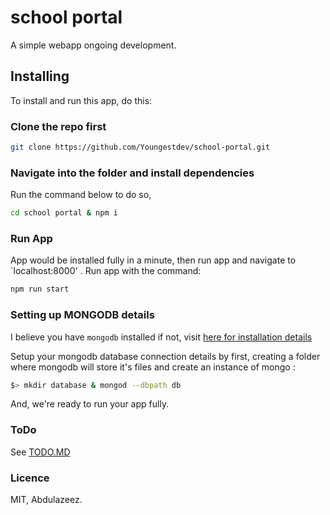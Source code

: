 # school portal

A simple webapp ongoing development.

## Installing

To install and run this app, do this:

### Clone the repo first

```sh
git clone https://github.com/Youngestdev/school-portal.git 

```

### Navigate into the folder and install dependencies

Run the command below to do so,

```sh
cd school portal & npm i
```

### Run App

App would be installed fully in a minute, then run app and navigate to `localhost:8000' . Run app with the command:

```bash
npm run start
```

### Setting up MONGODB details

I believe you have `mongodb` installed if not, visit [here for installation details](https://docs.mongodb.com/manual/installation/)

Setup your mongodb database connection details by first, creating a folder where mongodb will store it's files and create an instance of mongo :

```sh
$> mkdir database & mongod --dbpath db
```

And, we're ready to run your app fully.

### ToDo

See [TODO.MD](../TODO.MD)

### Licence

MIT, Abdulazeez.
